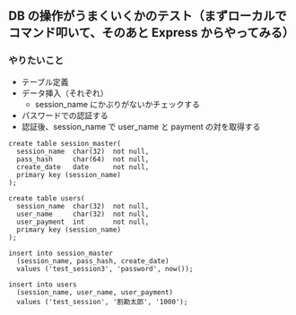 ## DB の操作がうまくいくかのテスト（まずローカルでコマンド叩いて、そのあと Express からやってみる）

### やりたいこと

- テーブル定義
- データ挿入（それぞれ）
  - session_name にかぶりがないかチェックする
- パスワードでの認証する
- 認証後、session_name で user_name と payment の対を取得する

```
create table session_master(
  session_name  char(32)  not null,
  pass_hash     char(64)  not null,
  create_date   date      not null,
  primary key (session_name)
);
```

```
create table users(
  session_name  char(32)  not null,
  user_name     char(32)  not null,
  user_payment  int       not null,
  primary key (session_name)
);
```

```
insert into session_master
  (session_name, pass_hash, create_date)
  values ('test_session3', 'password', now());
```

```
insert into users
  (session_name, user_name, user_payment)
  values ('test_session', '割勘太郎', '1000');
```
